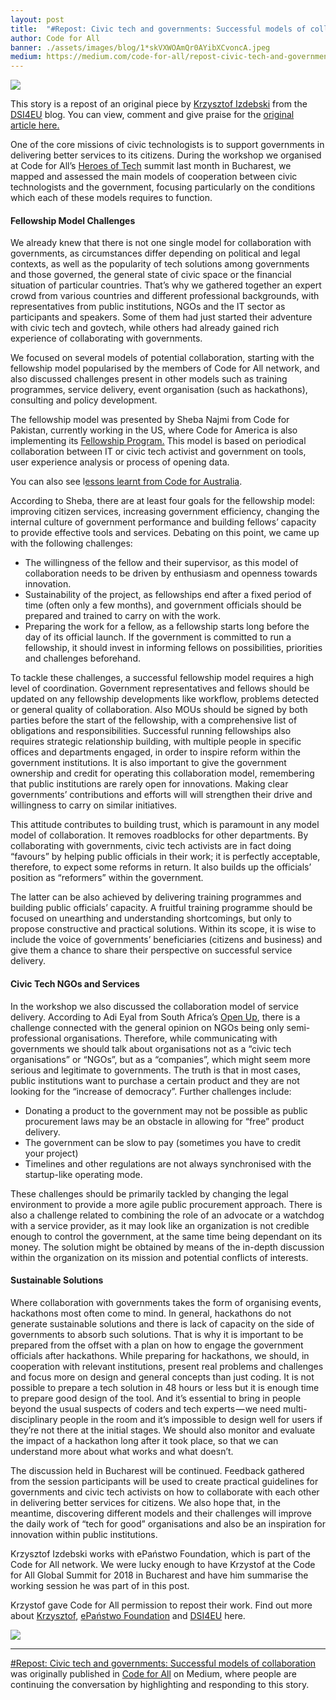 ```yaml
---
layout: post
title:  "#Repost: Civic tech and governments: Successful models of collaboration"
author: Code for All
banner: ./assets/images/blog/1*skVXWOAmQr0AYibXCvoncA.jpeg
medium: https://medium.com/code-for-all/repost-civic-tech-and-governments-successful-models-of-collaboration-fddeb98594f?source=rss----77bd73f07099---4
---
```


![](https://cdn-images-1.medium.com/max/1024/1*skVXWOAmQr0AYibXCvoncA.jpeg)

This story is a repost of an original piece by [Krzysztof Izdebski](https://medium.com/u/339f6461748a) from the [DSI4EU](https://medium.com/u/716078faad2a) blog. You can view, comment and give praise for the [original article here.](https://medium.com/dsi4eu/civic-tech-and-governments-successful-models-of-collaboration-9d1787b35aaf)

One of the core missions of civic technologists is to support governments in delivering better services to its citizens. During the workshop we organised at Code for All’s [Heroes of Tech](https://heroesoftech.com/) summit last month in Bucharest, we mapped and assessed the main models of cooperation between civic technologists and the government, focusing particularly on the conditions which each of these models requires to function.

#### Fellowship Model Challenges

We already knew that there is not one single model for collaboration with governments, as circumstances differ depending on political and legal contexts, as well as the popularity of tech solutions among governments and those governed, the general state of civic space or the financial situation of particular countries. That’s why we gathered together an expert crowd from various countries and different professional backgrounds, with representatives from public institutions, NGOs and the IT sector as participants and speakers. Some of them had just started their adventure with civic tech and govtech, while others had already gained rich experience of collaborating with governments.

We focused on several models of potential collaboration, starting with the fellowship model popularised by the members of Code for All network, and also discussed challenges present in other models such as training programmes, service delivery, event organisation (such as hackathons), consulting and policy development.

The fellowship model was presented by Sheba Najmi from Code for Pakistan, currently working in the US, where Code for America is also implementing its [Fellowship Program.](https://www.codeforamerica.org/fellowship/faqs) This model is based on periodical collaboration between IT or civic tech activist and government on tools, user experience analysis or process of opening data.

You can also see l[essons learnt from Code for Australia](https://drive.google.com/file/d/1moYDvpuPX5iCErQ-K09QHD0Dr_4CXEVk/view).

According to Sheba, there are at least four goals for the fellowship model: improving citizen services, increasing government efficiency, changing the internal culture of government performance and building fellows’ capacity to provide effective tools and services. Debating on this point, we came up with the following challenges:

*   The willingness of the fellow and their supervisor, as this model of collaboration needs to be driven by enthusiasm and openness towards innovation.
*   Sustainability of the project, as fellowships end after a fixed period of time (often only a few months), and government officials should be prepared and trained to carry on with the work.
*   Preparing the work for a fellow, as a fellowship starts long before the day of its official launch. If the government is committed to run a fellowship, it should invest in informing fellows on possibilities, priorities and challenges beforehand.

To tackle these challenges, a successful fellowship model requires a high level of coordination. Government representatives and fellows should be updated on any fellowship developments like workflow, problems detected or general quality of collaboration. Also MOUs should be signed by both parties before the start of the fellowship, with a comprehensive list of obligations and responsibilities. Successful running fellowships also requires strategic relationship building, with multiple people in specific offices and departments engaged, in order to inspire reform within the government institutions. It is also important to give the government ownership and credit for operating this collaboration model, remembering that public institutions are rarely open for innovations. Making clear governments’ contributions and efforts will will strengthen their drive and willingness to carry on similar initiatives.

This attitude contributes to building trust, which is paramount in any model model of collaboration. It removes roadblocks for other departments. By collaborating with governments, civic tech activists are in fact doing “favours” by helping public officials in their work; it is perfectly acceptable, therefore, to expect some reforms in return. It also builds up the officials’ position as “reformers” within the government.

The latter can be also achieved by delivering training programmes and building public officials’ capacity. A fruitful training programme should be focused on unearthing and understanding shortcomings, but only to propose constructive and practical solutions. Within its scope, it is wise to include the voice of governments’ beneficiaries (citizens and business) and give them a chance to share their perspective on successful service delivery.

#### Civic Tech NGOs and Services

In the workshop we also discussed the collaboration model of service delivery. According to Adi Eyal from South Africa’s [Open Up](https://openup.org.za/), there is a challenge connected with the general opinion on NGOs being only semi-professional organisations. Therefore, while communicating with governments we should talk about organisations not as a “civic tech organisations” or “NGOs”, but as a “companies”, which might seem more serious and legitimate to governments. The truth is that in most cases, public institutions want to purchase a certain product and they are not looking for the “increase of democracy”. Further challenges include:

*   Donating a product to the government may not be possible as public procurement laws may be an obstacle in allowing for “free” product delivery.
*   The government can be slow to pay (sometimes you have to credit your project)
*   Timelines and other regulations are not always synchronised with the startup-like operating mode.

These challenges should be primarily tackled by changing the legal environment to provide a more agile public procurement approach. There is also a challenge related to combining the role of an advocate or a watchdog with a service provider, as it may look like an organization is not credible enough to control the government, at the same time being dependant on its money. The solution might be obtained by means of the in-depth discussion within the organization on its mission and potential conflicts of interests.

#### Sustainable Solutions

Where collaboration with governments takes the form of organising events, hackathons most often come to mind. In general, hackathons do not generate sustainable solutions and there is lack of capacity on the side of governments to absorb such solutions. That is why it is important to be prepared from the offset with a plan on how to engage the government officials after hackathons. While preparing for hackathons, we should, in cooperation with relevant institutions, present real problems and challenges and focus more on design and general concepts than just coding. It is not possible to prepare a tech solution in 48 hours or less but it is enough time to prepare good design of the tool. And it’s essential to bring in people beyond the usual suspects of coders and tech experts — we need multi-disciplinary people in the room and it’s impossible to design well for users if they’re not there at the initial stages. We should also monitor and evaluate the impact of a hackathon long after it took place, so that we can understand more about what works and what doesn’t.

The discussion held in Bucharest will be continued. Feedback gathered from the session participants will be used to create practical guidelines for governments and civic tech activists on how to collaborate with each other in delivering better services for citizens. We also hope that, in the meantime, discovering different models and their challenges will improve the daily work of “tech for good” organisations and also be an inspiration for innovation within public institutions.

Krzysztof Izdebski works with ePaństwo Foundation, which is part of the Code for All network. We were lucky enough to have Krzystof at the Code for All Global Summit for 2018 in Bucharest and have him summarise the working session he was part of in this post.

Krzystof gave Code for All permission to repost their work. Find out more about [Krzysztof](https://twitter.com/@K_Izdebski), [ePaństwo Foundation](https://epf.org.pl/en/) and [DSI4EU](https://digitalsocial.eu/) here.

![](https://medium.com/_/stat?event=post.clientViewed&referrerSource=full_rss&postId=fddeb98594f)

* * *

[#Repost: Civic tech and governments: Successful models of collaboration](https://medium.com/code-for-all/repost-civic-tech-and-governments-successful-models-of-collaboration-fddeb98594f) was originally published in [Code for All](https://medium.com/code-for-all) on Medium, where people are continuing the conversation by highlighting and responding to this story.